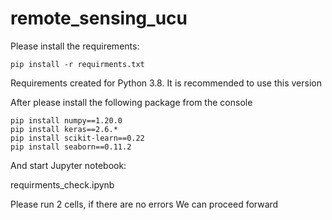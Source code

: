 # remote_sensing_ucu

Please install the requirements:

```
pip install -r requirments.txt
```

Requirements created for Python 3.8. It is recommended to use this version

After please install the following package from the console

```
pip install numpy==1.20.0
pip install keras==2.6.*
pip install scikit-learn==0.22
pip install seaborn==0.11.2
```

And start Jupyter notebook:

requirments_check.ipynb

Please run 2 cells, if there are no errors We can proceed forward